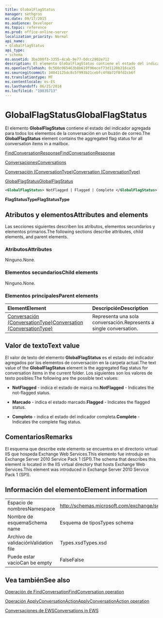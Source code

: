 ```yaml
---
title: GlobalFlagStatus
manager: sethgros
ms.date: 09/17/2015
ms.audience: Developer
ms.topic: reference
ms.prod: office-online-server
localization_priority: Normal
api_name:
- GlobalFlagStatus
api_type:
- schema
ms.assetid: 3ba300f3-3355-4cab-9e77-0dcc2902e712
description: El elemento GlobalFlagStatus contiene el estado del indicador agregada para todos los elementos de la conversación en un buzón de correo.
ms.openlocfilehash: 0c560c065463b8b619f96ecef73d1120b216ca35
ms.sourcegitcommit: 34041125dc8c5f993b21cebfc4f8b72f0fd2cb6f
ms.translationtype: MT
ms.contentlocale: es-ES
ms.lasthandoff: 06/25/2018
ms.locfileid: "19835713"
---
```

# <a name="globalflagstatus"></a><span data-ttu-id="8e8c6-103">GlobalFlagStatus</span><span class="sxs-lookup"><span data-stu-id="8e8c6-103">GlobalFlagStatus</span></span>

<span data-ttu-id="8e8c6-104">El elemento **GlobalFlagStatus** contiene el estado del indicador agregada para todos los elementos de la conversación en un buzón de correo.</span><span class="sxs-lookup"><span data-stu-id="8e8c6-104">The **GlobalFlagStatus** element contains the aggregated flag status for all conversation items in a mailbox.</span></span> 
  
[<span data-ttu-id="8e8c6-105">FindConversationResponse</span><span class="sxs-lookup"><span data-stu-id="8e8c6-105">FindConversationResponse</span></span>](findconversationresponse.md)
  
[<span data-ttu-id="8e8c6-106">Conversaciones</span><span class="sxs-lookup"><span data-stu-id="8e8c6-106">Conversations</span></span>](conversations-ex15websvcsotherref.md)
  
[<span data-ttu-id="8e8c6-107">Conversación (ConversationType)</span><span class="sxs-lookup"><span data-stu-id="8e8c6-107">Conversation (ConversationType)</span></span>](conversation-conversationtype.md)
  
[<span data-ttu-id="8e8c6-108">GlobalFlagStatus</span><span class="sxs-lookup"><span data-stu-id="8e8c6-108">GlobalFlagStatus</span></span>](globalflagstatus.md)
  
```XML
<GlobalFlagStatus> NotFlagged | Flagged | Complete </GlobalFlagStatus>
```

 <span data-ttu-id="8e8c6-109">**FlagStatusType**</span><span class="sxs-lookup"><span data-stu-id="8e8c6-109">**FlagStatusType**</span></span>
## <a name="attributes-and-elements"></a><span data-ttu-id="8e8c6-110">Atributos y elementos</span><span class="sxs-lookup"><span data-stu-id="8e8c6-110">Attributes and elements</span></span>

<span data-ttu-id="8e8c6-111">Las secciones siguientes describen los atributos, elementos secundarios y elementos primarios.</span><span class="sxs-lookup"><span data-stu-id="8e8c6-111">The following sections describe attributes, child elements, and parent elements.</span></span>
  
### <a name="attributes"></a><span data-ttu-id="8e8c6-112">Atributos</span><span class="sxs-lookup"><span data-stu-id="8e8c6-112">Attributes</span></span>

<span data-ttu-id="8e8c6-113">Ninguno.</span><span class="sxs-lookup"><span data-stu-id="8e8c6-113">None.</span></span>
  
### <a name="child-elements"></a><span data-ttu-id="8e8c6-114">Elementos secundarios</span><span class="sxs-lookup"><span data-stu-id="8e8c6-114">Child elements</span></span>

<span data-ttu-id="8e8c6-115">Ninguno.</span><span class="sxs-lookup"><span data-stu-id="8e8c6-115">None.</span></span>
  
### <a name="parent-elements"></a><span data-ttu-id="8e8c6-116">Elementos principales</span><span class="sxs-lookup"><span data-stu-id="8e8c6-116">Parent elements</span></span>

|<span data-ttu-id="8e8c6-117">**Element**</span><span class="sxs-lookup"><span data-stu-id="8e8c6-117">**Element**</span></span>|<span data-ttu-id="8e8c6-118">**Descripción**</span><span class="sxs-lookup"><span data-stu-id="8e8c6-118">**Description**</span></span>|
|:-----|:-----|
|[<span data-ttu-id="8e8c6-119">Conversación (ConversationType)</span><span class="sxs-lookup"><span data-stu-id="8e8c6-119">Conversation (ConversationType)</span></span>](conversation-conversationtype.md) <br/> |<span data-ttu-id="8e8c6-120">Representa una sola conversación.</span><span class="sxs-lookup"><span data-stu-id="8e8c6-120">Represents a single conversation.</span></span>  <br/> |
   
## <a name="text-value"></a><span data-ttu-id="8e8c6-121">Valor de texto</span><span class="sxs-lookup"><span data-stu-id="8e8c6-121">Text value</span></span>

<span data-ttu-id="8e8c6-122">El valor de texto del elemento **GlobalFlagStatus** es el estado del indicador agregados por los elementos de conversación en la carpeta actual.</span><span class="sxs-lookup"><span data-stu-id="8e8c6-122">The text value of the **GlobalFlagStatus** element is the aggregated flag status for conversation items in the current folder.</span></span> <span data-ttu-id="8e8c6-123">Los siguientes son los valores de texto posibles:</span><span class="sxs-lookup"><span data-stu-id="8e8c6-123">The following are the possible text values:</span></span> 
  
- <span data-ttu-id="8e8c6-124">**NotFlagged** - indica el estado de marca no.</span><span class="sxs-lookup"><span data-stu-id="8e8c6-124">**NotFlagged** - Indicates the not-flagged status.</span></span> 
    
- <span data-ttu-id="8e8c6-125">**Marcado** - indica el estado marcado.</span><span class="sxs-lookup"><span data-stu-id="8e8c6-125">**Flagged** - Indicates the flagged status.</span></span> 
    
- <span data-ttu-id="8e8c6-126">**Completo** - indica el estado del indicador completa.</span><span class="sxs-lookup"><span data-stu-id="8e8c6-126">**Complete** - Indicates the complete flag status.</span></span> 
    
## <a name="remarks"></a><span data-ttu-id="8e8c6-127">Comentarios</span><span class="sxs-lookup"><span data-stu-id="8e8c6-127">Remarks</span></span>

<span data-ttu-id="8e8c6-128">El esquema que describe este elemento se encuentra en el directorio virtual IIS que hospeda Exchange Web Services.This elemento fue introdujo en Exchange Server 2010 Service Pack 1 (SP1).</span><span class="sxs-lookup"><span data-stu-id="8e8c6-128">The schema that describes this element is located in the IIS virtual directory that hosts Exchange Web Services.This element was introduced in Exchange Server 2010 Service Pack 1 (SP1).</span></span>
  
## <a name="element-information"></a><span data-ttu-id="8e8c6-129">Información del elemento</span><span class="sxs-lookup"><span data-stu-id="8e8c6-129">Element information</span></span>

|||
|:-----|:-----|
|<span data-ttu-id="8e8c6-130">Espacio de nombres</span><span class="sxs-lookup"><span data-stu-id="8e8c6-130">Namespace</span></span>  <br/> |http://schemas.microsoft.com/exchange/services/2006/types  <br/> |
|<span data-ttu-id="8e8c6-131">Nombre de esquema</span><span class="sxs-lookup"><span data-stu-id="8e8c6-131">Schema name</span></span>  <br/> |<span data-ttu-id="8e8c6-132">Esquema de tipos</span><span class="sxs-lookup"><span data-stu-id="8e8c6-132">Types schema</span></span>  <br/> |
|<span data-ttu-id="8e8c6-133">Archivo de validación</span><span class="sxs-lookup"><span data-stu-id="8e8c6-133">Validation file</span></span>  <br/> |<span data-ttu-id="8e8c6-134">Types.xsd</span><span class="sxs-lookup"><span data-stu-id="8e8c6-134">Types.xsd</span></span>  <br/> |
|<span data-ttu-id="8e8c6-135">Puede estar vacío</span><span class="sxs-lookup"><span data-stu-id="8e8c6-135">Can be empty</span></span>  <br/> |<span data-ttu-id="8e8c6-136">False</span><span class="sxs-lookup"><span data-stu-id="8e8c6-136">False</span></span>  <br/> |
   
## <a name="see-also"></a><span data-ttu-id="8e8c6-137">Vea también</span><span class="sxs-lookup"><span data-stu-id="8e8c6-137">See also</span></span>



[<span data-ttu-id="8e8c6-138">Operación de FindConversation</span><span class="sxs-lookup"><span data-stu-id="8e8c6-138">FindConversation operation</span></span>](findconversation-operation.md)
  
[<span data-ttu-id="8e8c6-139">Operación ApplyConversationAction</span><span class="sxs-lookup"><span data-stu-id="8e8c6-139">ApplyConversationAction operation</span></span>](applyconversationaction-operation.md)


[<span data-ttu-id="8e8c6-140">Conversaciones de EWS</span><span class="sxs-lookup"><span data-stu-id="8e8c6-140">Conversations in EWS</span></span>](http://msdn.microsoft.com/library/91e64629-db6c-4c94-9dcb-d386232e8467%28Office.15%29.aspx)

